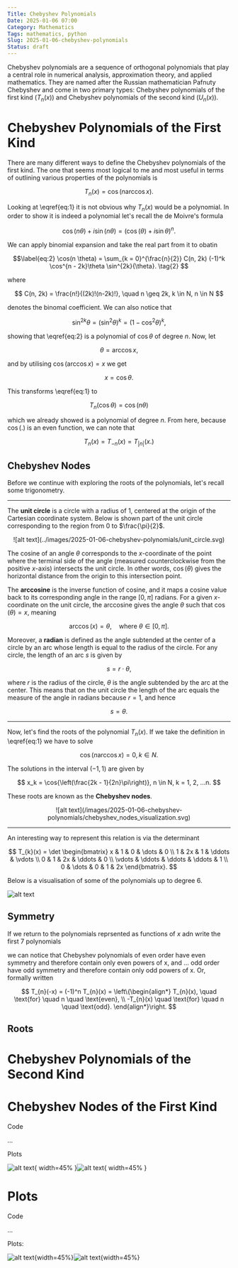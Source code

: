 ```yaml
---
Title: Chebyshev Polynomials
Date: 2025-01-06 07:00
Category: Mathematics
Tags: mathematics, python
Slug: 2025-01-06-chebyshev-polynomials
Status: draft
---
```


Chebyshev polynomials are a sequence of orthogonal polynomials that play a central role in numerical analysis, approximation theory, and applied mathematics. They are named after the Russian mathematician Pafnuty Chebyshev and come in two primary types: Chebyshev polynomials of the first kind ($T_n(x)$) and Chebyshev polynomials of the second kind ($U_n(x)$).

# Chebyshev Polynomials of the First Kind

There are many different ways to define the Chebyshev polynomials of the first kind. The one that seems most logical to me and most useful in terms of outlining various properties of the polynomials is

$$\label{eq:1}
T_{n}(x) = \cos{\left(n \arccos{x}\right)}.\tag{1}
$$

Looking at \eqref{eq:1} it is not obvious why $T_{n}(x)$ would be a polynomial. In order to show it is indeed a polynomial let's recall the de Moivre's formula

$$
\cos{(n \theta)} + i\sin{(n \theta)} = (\cos(\theta) + i \sin{\theta})^n.
$$

We can apply binomial expansion and take the real part from it to obatin

$$\label{eq:2}
\cos(n \theta) = \sum_{k = 0}^{\frac{n}{2}} C(n, 2k) (-1)^k \cos^{n - 2k}\theta \sin^{2k}{\theta}. \tag{2}
$$

where 

$$
C(n, 2k) = \frac{n!}{(2k)!(n-2k)!}, \quad n \geq 2k, k \in N, n \in N
$$ 

denotes the binomal coefficient. We can also notice that

$$
\sin^{2k}\theta = (\sin^2{\theta})^k = (1 - \cos^2{\theta})^k,
$$

showing that \eqref{eq:2} is a polynomial of $\cos{\theta}$ of degree $n$. Now, let

$$
\theta = \arccos{x},
$$

and by utilising $\cos{\left(\arccos{x}\right)} = x$ we get

$$
x = \cos{\theta}.
$$

This transforms \eqref{eq:1} to 

$$\label{eq:3}
T_{n}(\cos{\theta}) = \cos{\left(n \theta\right)} \tag{3}
$$

which we already showed is a polynomial of degree $n$. From here, because $\cos(.)$ is an even function, we can note that

$$
T_{n}(x) = T_{-n}(x) = T_{|n|}(x.)
$$

## Chebyshev Nodes

Before we continue with exploring the roots of the polynomials, let's recall some trigonometry. 

---

The **unit circle** is a circle with a radius of 1, centered at the origin of the Cartesian coordinate system. Below is shown part of the unit circle corresponding to the region from $0$ to $\frac{\pi}{2}$.

<center>
![alt text](../images/2025-01-06-chebyshev-polynomials/unit_circle.svg)
</center>

The cosine of an angle $\theta$ corresponds to the $x$-coordinate of the point where the terminal side of the angle (measured counterclockwise from the positive $x$-axis) intersects the unit circle. In other words, $\cos(\theta)$ gives the horizontal distance from the origin to this intersection point. 

The **arccosine** is the inverse function of cosine, and it maps a cosine value back to its corresponding angle in the range $[0, \pi]$ radians. For a given $x$-coordinate on the unit circle, the arccosine gives the angle $\theta$ such that $\cos(\theta) = x$, meaning

$$
\arccos(x) = \theta, \quad \text{where } \theta \in [0, \pi].
$$

Moreover, a **radian** is defined as the angle subtended at the center of a circle by an arc whose length is equal to the radius of the circle. For any circle, the length of an arc $s$ is given by

$$
s = r \cdot \theta,
$$

where $r$ is the radius of the circle, $\theta$ is the angle subtended by the arc at the center. This means that on the unit circle the length of the arc equals the measure of the angle in radians because $r = 1$, and hence

$$
s = \theta.
$$

---

Now, let's find the roots of the polynomial $T_{n}(x)$. If we take the definition in \eqref{eq:1} we have to solve

$$
\cos{\left(n \arccos{x}\right)} = 0, k \in N.
$$

The solutions in the interval $(-1, 1)$ are given by

$$
x_k = \cos{\left(\frac{2k - 1}{2n}\pi\right)}, n \in N, k = 1, 2, ...n.
$$

These roots are known as the **Chebyshev nodes**.

<center>
![alt text](/images/2025-01-06-chebyshev-polynomials/chebyshev_nodes_visualization.svg)
</center>

---

An interesting way to represent this relation is via the determinant

$$
T_{k}(x) = \det \begin{bmatrix}
x & 1 & 0 & \dots & 0 \\
1 & 2x & 1 & \ddots & \vdots \\
0 & 1 & 2x & \ddots & 0 \\
\vdots & \ddots & \ddots & \ddots & 1 \\
0 & \dots & 0 & 1 & 2x
\end{bmatrix}.
$$

Below is a visualisation of some of the polynomials up to degree $6$.

![alt text](../code/2025-01-06-chebyshev-polynomials/Untitled_4.png)

## Symmetry

If we return to the polynomials reprsented as functions of $x$ adn write the first $7$ polynomials 

we can notice that Chebyshev polynomials of even order have even symmetry and therefore contain only even powers of x, and ... odd order have odd symmetry and therefore contain only odd powers of x. Or, formally written

$$
T_{n}(-x) = (-1)^n T_{n}(x) = \left\{\begin{align*}
T_{n}(x), \quad \text{for} \quad n \quad \text{even}, \\
-T_{n}(x) \quad \text{for} \quad n \quad \text{odd}.
\end{align*}\right.
$$

## Roots



# Chebyshev Polynomials of the Second Kind



# Chebyshev Nodes of the First Kind

Code

...

Plots

![alt text](../code/2025-01-06-chebyshev-polynomials/Untitled_3.png){ width=45% }![alt text](../code/2025-01-06-chebyshev-polynomials/Untitled_5.png){ width=45% }

# Plots

Code

...

Plots:

![alt text](../code/2025-01-06-chebyshev-polynomials/Untitled.png){width=45%}![alt text](../code/2025-01-06-chebyshev-polynomials/Untitled-2.png){width=45%}

